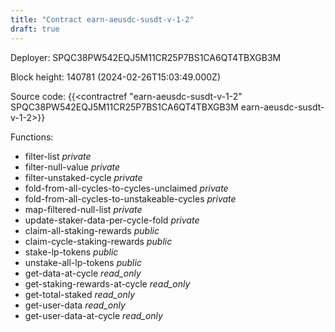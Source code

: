 ```yaml
---
title: "Contract earn-aeusdc-susdt-v-1-2"
draft: true
---
```

Deployer: SPQC38PW542EQJ5M11CR25P7BS1CA6QT4TBXGB3M


 



Block height: 140781 (2024-02-26T15:03:49.000Z)

Source code: {{<contractref "earn-aeusdc-susdt-v-1-2" SPQC38PW542EQJ5M11CR25P7BS1CA6QT4TBXGB3M earn-aeusdc-susdt-v-1-2>}}

Functions:

* filter-list _private_
* filter-null-value _private_
* filter-unstaked-cycle _private_
* fold-from-all-cycles-to-cycles-unclaimed _private_
* fold-from-all-cycles-to-unstakeable-cycles _private_
* map-filtered-null-list _private_
* update-staker-data-per-cycle-fold _private_
* claim-all-staking-rewards _public_
* claim-cycle-staking-rewards _public_
* stake-lp-tokens _public_
* unstake-all-lp-tokens _public_
* get-data-at-cycle _read_only_
* get-staking-rewards-at-cycle _read_only_
* get-total-staked _read_only_
* get-user-data _read_only_
* get-user-data-at-cycle _read_only_
